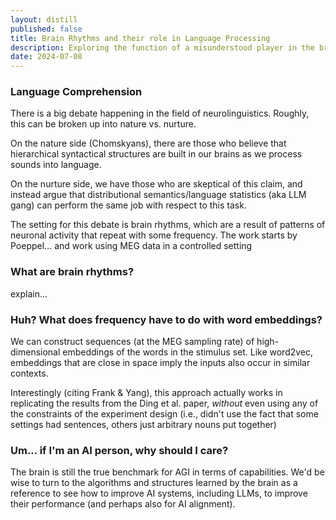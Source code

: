 ```yaml
---
layout: distill
published: false
title: Brain Rhythms and their role in Language Processing
description: Exploring the function of a misunderstood player in the brain
date: 2024-07-08
---
```




### Language Comprehension

There is a big debate happening in the field of neurolinguistics. Roughly, this can be broken up into nature vs. nurture.

On the nature side (Chomskyans), there are those who believe that hierarchical syntactical structures are built in our brains as we process sounds into language.

On the nurture side, we have those who are skeptical of this claim, and instead argue that distributional semantics/language statistics (aka LLM gang) can perform the same job with respect to this task.

The setting for this debate is brain rhythms, which are a result of patterns of neuronal activity that repeat with some frequency. The work starts by Poeppel... and work using MEG data in a controlled setting

<!-- insert picture of task and key result-->


### What are brain rhythms?

explain...


### Huh? What does frequency have to do with word embeddings?

We can construct sequences (at the MEG sampling rate) of high-dimensional embeddings of the words in the stimulus set. Like word2vec, embeddings that are close in space imply the inputs also occur in similar contexts.

Interestingly (citing Frank & Yang), this approach actually works in replicating the results from the Ding et al. paper, *without* even using any of the constraints of the experiment design (i.e., didn't use the fact that some settings had sentences, others just arbitrary nouns put together)


### Um... if I'm an AI person, why should I care?

The brain is still the true benchmark for AGI in terms of capabilities. We'd be wise to turn to the algorithms and structures learned by the brain as a reference to see how to improve AI systems, including LLMs, to improve their performance (and perhaps also for AI alignment). 